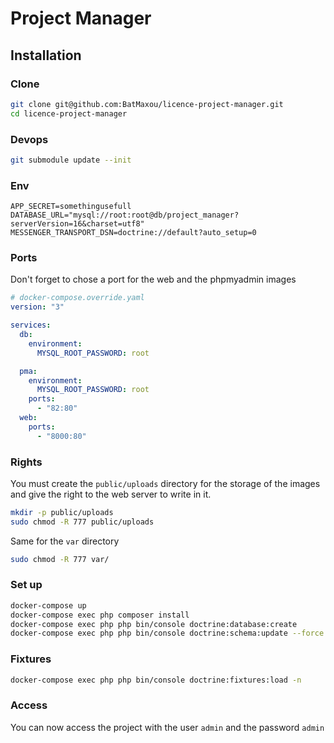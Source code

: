# Project Manager

## Installation

### Clone

```bash
git clone git@github.com:BatMaxou/licence-project-manager.git
cd licence-project-manager
```

### Devops

```bash
git submodule update --init
```

### Env

```
APP_SECRET=somethingusefull
DATABASE_URL="mysql://root:root@db/project_manager?serverVersion=16&charset=utf8"
MESSENGER_TRANSPORT_DSN=doctrine://default?auto_setup=0
```

### Ports

Don't forget to chose a port for the web and the phpmyadmin images

```yaml
# docker-compose.override.yaml
version: "3"

services:
  db:
    environment:
      MYSQL_ROOT_PASSWORD: root

  pma:
    environment:
      MYSQL_ROOT_PASSWORD: root
    ports:
      - "82:80"
  web:
    ports:
      - "8000:80"
```

### Rights

You must create the `public/uploads` directory for the storage of the images and give the right to the web server to write in it.

```bash
mkdir -p public/uploads
sudo chmod -R 777 public/uploads
```

Same for the `var` directory

```bash
sudo chmod -R 777 var/
```

### Set up

```bash
docker-compose up
docker-compose exec php composer install
docker-compose exec php php bin/console doctrine:database:create
docker-compose exec php php bin/console doctrine:schema:update --force --complete
```

### Fixtures

```bash
docker-compose exec php php bin/console doctrine:fixtures:load -n
```

### Access

You can now access the project with the user `admin` and the password `admin`

